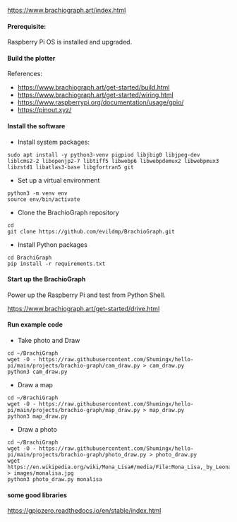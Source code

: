 https://www.brachiograph.art/index.html

#### Prerequisite:
Raspberry Pi OS is installed and upgraded.

#### Build the plotter

References:

- https://www.brachiograph.art/get-started/build.html
- https://www.brachiograph.art/get-started/wiring.html
- https://www.raspberrypi.org/documentation/usage/gpio/
- https://pinout.xyz/

#### Install the software
- Install system packages:
```
sudo apt install -y python3-venv pigpiod libjbig0 libjpeg-dev liblcms2-2 libopenjp2-7 libtiff5 libwebp6 libwebpdemux2 libwebpmux3 libzstd1 libatlas3-base libgfortran5 git
```
- Set up a virtual environment
```
python3 -m venv env
source env/bin/activate
```
- Clone the BrachioGraph repository
```
cd
git clone https://github.com/evildmp/BrachioGraph.git
```
- Install Python packages
```
cd BrachiGraph
pip install -r requirements.txt
```

#### Start up the BrachioGraph

Power up the Raspberry Pi and test from Python Shell.

https://www.brachiograph.art/get-started/drive.html

#### Run example code
- Take photo and Draw
```
cd ~/BrachiGraph
wget -O - https://raw.githubusercontent.com/Shumingx/hello-pi/main/projects/brachio-graph/cam_draw.py > cam_draw.py
python3 cam_draw.py
```

- Draw a map
```
cd ~/BrachiGraph
wget -O - https://raw.githubusercontent.com/Shumingx/hello-pi/main/projects/brachio-graph/map_draw.py > map_draw.py
python3 map_draw.py
```

- Draw a photo
```
cd ~/BrachiGraph
wget -O - https://raw.githubusercontent.com/Shumingx/hello-pi/main/projects/brachio-graph/photo_draw.py > photo_draw.py
wget https://en.wikipedia.org/wiki/Mona_Lisa#/media/File:Mona_Lisa,_by_Leonardo_da_Vinci,_from_C2RMF_retouched.jpg > images/monalisa.jpg
python3 photo_draw.py monalisa
```









#### some good libraries
https://gpiozero.readthedocs.io/en/stable/index.html
